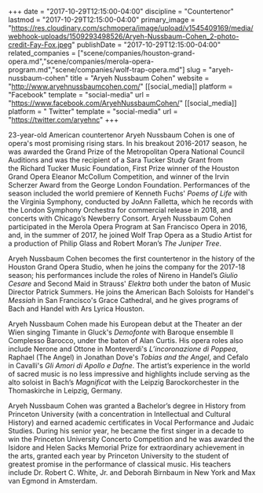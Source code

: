 +++
date = "2017-10-29T12:15:00-04:00"
discipline = "Countertenor"
lastmod = "2017-10-29T12:15:00-04:00"
primary_image = "https://res.cloudinary.com/schmopera/image/upload/v1545409169/media/webhook-uploads/1509293498526/Aryeh-Nussbaum-Cohen_2-photo-credit-Fay-Fox.jpeg"
publishDate = "2017-10-29T12:15:00-04:00"
related_companies = ["scene/companies/houston-grand-opera.md","scene/companies/merola-opera-program.md","scene/companies/wolf-trap-opera.md"]
slug = "aryeh-nussbaum-cohen"
title = "Aryeh Nussbaum Cohen"
website = "http://www.aryehnussbaumcohen.com/"
[[social_media]]
platform = "Facebook"
template = "social-media"
url = "https://www.facebook.com/AryehNussbaumCohen/"
[[social_media]]
platform = " Twitter"
template = "social-media"
url = "https://twitter.com/aryehnc"
+++

23-year-old American countertenor Aryeh Nussbaum Cohen is one of opera's most promising rising stars.  In his breakout 2016-2017 season, he was awarded the Grand Prize of the Metropolitan Opera National Council Auditions and was the recipient of a Sara Tucker Study Grant from the Richard Tucker Music Foundation, First Prize winner of the Houston Grand Opera Eleanor McCollum Competition, and winner of the Irvin Scherzer Award from the George London Foundation.  Performances of the season included the world premiere of Kenneth Fuchs' *Poems of Life* with the Virginia Symphony, conducted by JoAnn Falletta, which he records with the London Symphony Orchestra for commercial release in 2018, and concerts with Chicago’s Newberry Consort.  Aryeh Nussbaum Cohen participated in the Merola Opera Program at San Francisco Opera in 2016, and, in the summer of 2017, he joined Wolf Trap Opera as a Studio Artist for a production of Philip Glass and Robert Moran’s *The Juniper Tree*.

Aryeh Nussbaum Cohen becomes the first countertenor in the history of the Houston Grand Opera Studio, when he joins the company for the 2017-18 season; his performances include the roles of Nireno in Handel’s *Giulio Cesare* and Second Maid in Strauss' *Elektra* both under the baton of Music Director Patrick Summers.  He joins the American Bach Soloists for Handel's *Messiah* in San Francisco's Grace Cathedral, and he gives programs of Bach and Handel with Ars Lyrica Houston.

Aryeh Nussbaum Cohen made his European debut at the Theater an der Wien singing Timante in Gluck's *Demofonte* with Baroque ensemble Il Complesso Barocco, under the baton of Alan Curtis.  His opera roles also include Nerone and Ottone in Monteverdi's *L’incoronazione di Poppea*, Raphael (The Angel) in Jonathan Dove's *Tobias and the Angel*, and Cefalo in Cavalli's *Gli Amori di Apollo e Dafne*. The artist’s experience in the world of sacred music is no less impressive and highlights include serving as the alto soloist in Bach’s *Magnificat* with the Leipzig Barockorchester in the Thomaskirche in Leipzig, Germany. 

Aryeh Nussbaum Cohen was granted a Bachelor’s degree in History from Princeton University (with a concentration in Intellectual and Cultural History) and earned academic certificates in Vocal Performance and Judaic Studies.  During his senior year, he became the first singer in a decade to win the Princeton University Concerto Competition and he was awarded the Isidore and Helen Sacks Memorial Prize for extraordinary achievement in the arts, granted each year by Princeton University to the student of greatest promise in the performance of classical music.  His teachers include Dr. Robert C. White, Jr. and Deborah Birnbaum in New York and Max van Egmond in Amsterdam. 
